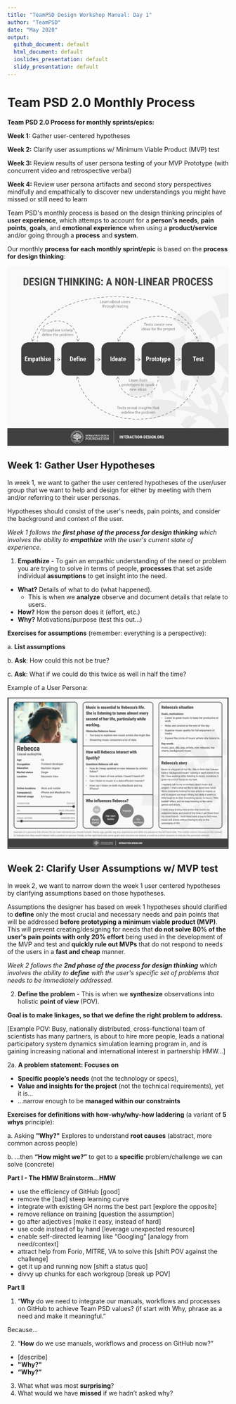 ```yaml
---
title: "TeamPSD Design Workshop Manual: Day 1"
author: "TeamPSD"
date: "May 2020"
output:
  github_document: default
  html_document: default
  ioslides_presentation: default
  slidy_presentation: default
---
```

# Team PSD 2.0 Monthly Process

**Team PSD 2.0 Process for monthly sprints/epics:**

**Week 1:** Gather user-centered hypotheses

**Week 2:** Clarify user assumptions w/ Minimum Viable Product (MVP) test

**Week 3:** Review results of user persona testing of your MVP Prototype (with concurrent video and retrospective verbal)

**Week 4:** Review user persona artifacts and second story perspectives mindfully and empathically to discover new understandings you might have missed or still need to learn

Team PSD's monthly process is based on the design thinking principles of **user experience**, which attemps to account for a **person's needs**, **pain points**, **goals**, and **emotional experience** when using a **product/service** and/or going through a **process** and **system**.

Our monthly **process for each monthly sprint/epic** is based on the **process for design thinking**:

[<img src = "https://raw.githubusercontent.com/lzim/teampsd/master/resources/design/design_workshop_manual/design_thinking.jpg">](#DontLink)

## Week 1: Gather User Hypotheses

In week 1, we want to gather the user centered hypotheses of the user/user group that we want to help and design for either by meeting with them and/or referring to their user personas.

Hypotheses should consist of the user's needs, pain points, and consider the background and context of the user. 

*Week 1 follows the **first phase of the process for design thinking** which involves the ability to **empathize** with the user's current state of experience.*

1. **Empathize** - To gain an empathic understanding of the need or problem you are trying to solve in terms of people, **processes** that set aside individual **assumptions** to get insight into the need.

- **What?** Details of what to do (what happened).
   - This is when we **analyze** observe and document details that relate to
users.
- **How?** How the person does it (effort, etc.)
- **Why?** Motivations/purpose (test this out...)

**Exercises for assumptions** (remember: everything is a perspective):

a. **List assumptions**

b. **Ask**: How could this not be true?

c. **Ask**: What if we could do this twice as well in half the time?

Example of a User Persona:

[<img src = "https://raw.githubusercontent.com/lzim/teampsd/master/resources/design/design_workshop_manual/persona_example.png">](#DontLink)

## Week 2: Clarify User Assumptions w/ MVP test

In week 2, we want to narrow down the week 1 user centered hypotheses by clarifying assumptions based on those hypotheses.

Assumptions the designer has based on week 1 hypotheses should clarified to **define** only the most crucial and necessary needs and pain points that will be addressed **before prototyping a minimum viable product (MVP)**. This will prevent creating/designing for needs that **do not solve 80% of the user's pain points with only 20% effort** being used in the development of the MVP and test and **quickly rule out MVPs** that do not respond to needs of the users in a **fast and cheap** manner.

*Week 2 follows the **2nd phase of the process for design thinking** which involves the ability to **define** with the user's specific set of problems that needs to be immediately addressed.*

2. **Define the problem** - This is when we **synthesize** observations into holistic **point of view** (POV). 

**Goal is to make linkages, so that we define the right problem to address.**

[Example POV: Busy, nationally distributed, cross-functional team of scientists has many partners, is about to hire more people, leads a national participatory system dynamics simulation learning program in, and is gaining increasing national and international interest in partnership HMW...]

2a.	**A problem statement: Focuses on**

- **Specific peopleʼs needs** (not the technology or specs),
- **Value and insights for the project** (not the technical requirements), yet it is...
- ...narrow enough to be **managed within our constraints**

**Exercises for definitions with how-why/why-how laddering** (a variant of **5 whys** principle):

a. Asking **"Why?"** Explores to understand **root causes** (abstract, more common across people)

b. ...then **“How might we?”** to get to a **specific** problem/challenge we can solve (concrete)

**Part I - The HMW Brainstorm...HMW**

- use the efficiency of GitHub [good]
- remove the [bad] steep learning curve
- integrate with existing GH norms the best part [explore the opposite]
- remove reliance on training [question the assumption]
- go after adjectives [make it easy, instead of hard]
- use code instead of by hand [leverage unexpected resource]
- enable self-directed learning like “Googling” [analogy from need/context]
- attract help from Forio, MITRE, VA to solve this [shift POV against the challenge]
- get it up and running now [shift a status quo]
- divvy up chunks for each workgroup [break up POV]
 
**Part II**

1. “**Why** do we need to integrate our manuals, workflows and processes on GitHub to achieve Team PSD values? (if start with Why, phrase as a need and make it meaningful.”

Because...

2. “**How** do we use manuals, workflows and process on GitHub now?”

- [describe]
- **"Why?"**
- **“Why?”**

3. What what was most **surprising**?
4. What would we have **missed** if we hadnʼt asked why?

